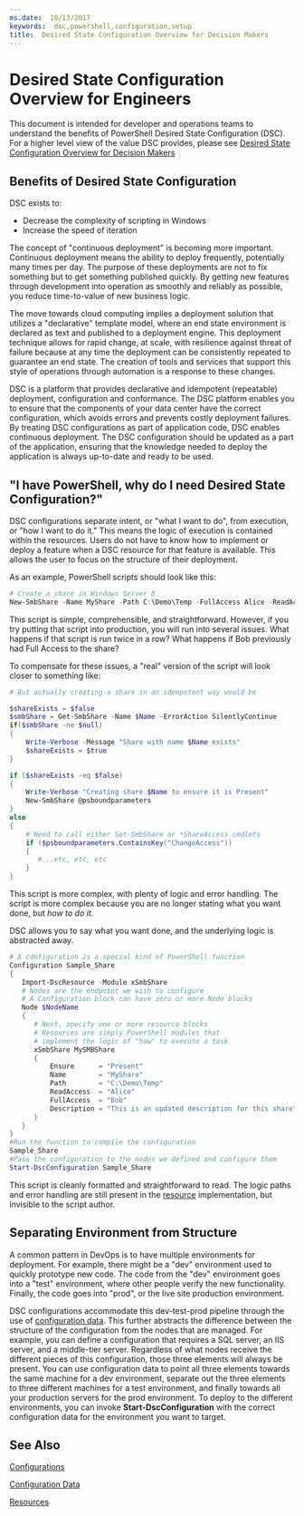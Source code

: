 ```yaml
---
ms.date:  10/13/2017
keywords:  dsc,powershell,configuration,setup
title:  Desired State Configuration Overview for Decision Makers
---
```


# Desired State Configuration Overview for Engineers

This document is intended for developer and operations teams
to understand the benefits of PowerShell Desired State Configuration (DSC).
For a higher level view of the value DSC provides,
please see [Desired State Configuration Overview for Decision Makers](decisionMaker.md)

## Benefits of Desired State Configuration

DSC exists to:

- Decrease the complexity of scripting in Windows
- Increase the speed of iteration

The concept of "continuous deployment" is becoming more important.
Continuous deployment means the ability to deploy frequently, potentially many times per day.
The purpose of these deployments are not to fix something but to get something published quickly.
By getting new features through development into operation as smoothly and reliably as possible,
you reduce time-to-value of new business logic.

The move towards cloud computing
implies a deployment solution that utilizes a "declarative" template model,
where an end state environment is declared as text and published to a deployment engine.
This deployment technique allows for rapid change, at scale,
with resilience against threat of failure because
at any time the deployment can be consistently repeated to guarantee an end state.
The creation of tools and services
that support this style of operations through automation
is a response to these changes.

DSC is a platform
that provides declarative and idempotent (repeatable) deployment, configuration and conformance.
The DSC platform enables you
to ensure that the components of your data center have the correct configuration,
which avoids errors and prevents costly deployment failures.
By treating DSC configurations as part of application code,
DSC enables continuous deployment.
The DSC configuration should be updated as a part of the application,
ensuring that the knowledge needed to deploy the application
is always up-to-date and ready to be used.

## "I have PowerShell, why do I need Desired State Configuration?"

DSC configurations separate intent, or "what I want to do",
from execution, or "how I want to do it."
This means the logic of execution is contained within the resources.
Users do not have to know how to implement or deploy a feature
when a DSC resource for that feature is available.
This allows the user to focus on the structure of their deployment.

As an example, PowerShell scripts should look like this:
```powershell
# Create a share in Windows Server 8
New-SmbShare -Name MyShare -Path C:\Demo\Temp -FullAccess Alice -ReadAccess Bob
```
This script is simple, comprehensible, and straightforward.
However, if you try putting that script into production, you will run into several issues.
What happens if that script is run twice in a row?
What happens if Bob previously had Full Access to the share?

To compensate for these issues, a "real" version of the script will look closer to something like:
```powershell
# But actually creating a share in an idempotent way would be

$shareExists = $false
$smbShare = Get-SmbShare -Name $Name -ErrorAction SilentlyContinue
if($smbShare -ne $null)
{
    Write-Verbose -Message "Share with name $Name exists"
    $shareExists = $true
}

if ($shareExists -eq $false)
{
    Write-Verbose "Creating share $Name to ensure it is Present"
    New-SmbShare @psboundparameters
}
else
{
    # Need to call either Set-SmbShare or *ShareAccess cmdlets
    if ($psboundparameters.ContainsKey("ChangeAccess"))
    {
       #...etc, etc, etc
    }
}
```

This script is more complex, with plenty of logic and error handling.
The script is more complex because you are no longer stating what you want done, but *how to do it*.

DSC allows you to say what you want done, and the underlying logic is abstracted away.

```powershell
# A configuration is a special kind of PowerShell function
Configuration Sample_Share
{
   Import-DscResource -Module xSmbShare
   # Nodes are the endpoint we wish to configure
   # A Configuration block can have zero or more Node blocks
   Node $NodeName
   {
      # Next, specify one or more resource blocks
	  # Resources are simply PowerShell modules that
      # implement the logic of "how" to execute a task
      xSmbShare MySMBShare
      {
          Ensure      = "Present"
          Name        = "MyShare"
          Path        = "C:\Demo\Temp"
          ReadAccess  = "Alice"
          FullAccess  = "Bob"
          Description = "This is an updated description for this share"
      }
   }
}
#Run the function to compile the configuration
Sample_Share
#Pass the configuration to the nodes we defined and configure them
Start-DscConfiguration Sample_Share
```

This script is cleanly formatted and straightforward to read.
The logic paths and error handling are still present in the [resource](resources.md) implementation,
but invisible to the script author.

## Separating Environment from Structure

A common pattern in DevOps is to have multiple environments for deployment.
For example, there might be a "dev" environment used to quickly prototype new code.
The code from the "dev" environment goes into a "test" environment,
where other people verify the new functionality.
Finally, the code goes into "prod", or the live site production environment.

DSC configurations accommodate this dev-test-prod pipeline
through the use of [configuration data](configData.md).
This further abstracts the difference between the structure of the configuration
from the nodes that are managed.
For example, you can define a configuration
that requires a SQL server, an IIS server, and a middle-tier server.
Regardless of what nodes receive the different pieces of this configuration,
those three elements will always be present.
You can use configuration data to point all three elements
towards the same machine for a dev environment,
separate out the three elements to three different machines for a test environment,
and finally towards all your production servers for the prod environment.
To deploy to the different environments, you can invoke **Start-DscConfiguration**
with the correct configuration data for the environment you want to target.

## See Also

[Configurations](configurations.md)

[Configuration Data](configData.md)

[Resources](resources.md)